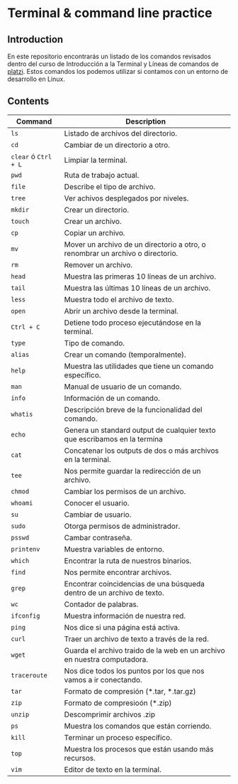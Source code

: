 # Terminal & command line practice
## Introduction
En este repositorio encontrarás un listado de los comandos revisados dentro del curso de Introducción a la Terminal y Líneas de comandos de [platzi](https://platzi.com/clases/terminal/). Estos comandos los podemos utilizar si contamos con un entorno de desarrollo en Linux. 

## Contents 

| Command      | Description                         |
| ------------- | ------------------------------ |
| `ls`     | Listado de archivos del directorio. |
| `cd`    | Cambiar de un directorio a otro. | 
| `clear` ó `Ctrl + L`   | Limpiar la terminal. |
| `pwd` | Ruta de trabajo actual. |
| `file` | Describe el tipo de archivo. |
| `tree`    | Ver achivos desplegados por niveles. |
| `mkdir`   | Crear un directorio. |
| `touch`   | Crear un archivo. |
| `cp`  | Copiar un archivo. |
| `mv`  | Mover un archivo de un directorio a otro, o renombrar un archivo o directorio. |
| `rm`  | Remover un archivo. |
| `head`    | Muestra las primeras 10 líneas de un archivo. |
| `tail`    | Muestra las últimas 10 líneas de un archivo. |
| `less`    | Muestra todo el archivo de texto. |
| `open`    | Abrir un archivo desde la terminal. |
| `Ctrl + C`    | Detiene todo proceso ejecutándose en la terminal. |
| `type`    | Tipo de comando. |
| `alias`   | Crear un comando (temporalmente). |
| `help`    | Muestra las utilidades que tiene un comando específico. |
| `man` | Manual de usuario de un comando. |
| `info`    | Información de un comando. |
| `whatis` | Descripción breve de la funcionalidad del comando. |
| `echo`    | Genera un standard output de cualquier texto que escribamos en la termina |
| `cat` | Concatenar los outputs de dos o más archivos en la terminal. |
| `tee` | Nos permite guardar la redirección de un archivo. |
| `chmod`  | Cambiar los permisos de un archivo. |
| `whoami`  | Conocer el usuario. |
| `su` | Cambiar de usuario. |
| `sudo` | Otorga permisos de administrador. |
| `psswd` | Cambar contraseña. |
| `printenv` | Muestra variables de entorno. |
| `which`   | Encontrar la ruta de nuestros binarios. |
| `find`    | Nos permite encontrar archivos. |
| `grep`    | Encontrar coincidencias de una búsqueda dentro de un archivo de texto. |
| `wc`  | Contador de palabras. |
| `ifconfig`    | Muestra información de nuestra red. |
| `ping`    | Nos dice si una página está activa. |
| `curl`    | Traer un archivo de texto a través de la red. |
| `wget`    | Guarda el archivo traido de la web en un archivo en nuestra computadora. |
| `traceroute` | Nos dice todos los puntos por los que nos vamos a ir conectando. |
| `tar` | Formato de compresión (*.tar, *.tar.gz) |
| `zip` | Formato de compresioón (*.zip) |
| `unzip`   | Descomprimir archivos .zip |
| `ps`  | Muestra los comandos que están corriendo. |
| `kill`    | Terminar un proceso específico. |
| `top` | Muestra los procesos que están usando más recursos. |
| `vim` | Editor de texto en la terminal. |







